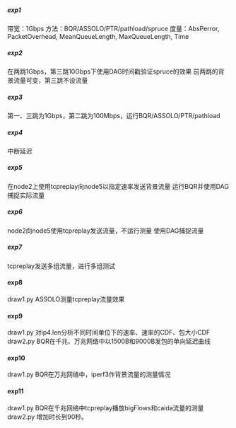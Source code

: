 ##### exp1
带宽：1Gbps
方法：BQR/ASSOLO/PTR/pathload/spruce
度量：AbsPerror, PacketOverhead, MeanQueueLength, MaxQueueLength, Time

##### exp2
在两跳1Gbps，第三跳10Gbps下使用DAG时间戳验证spruce的效果
前两跳的背景流量可变，第三跳不设流量

##### exp3
第一、三跳为1Gbps，第二跳为100Mbps，运行BQR/ASSOLO/PTR/pathload

##### exp4
中断延迟

##### exp5
在node2上使用tcpreplay向node5以指定速率发送背景流量
运行BQR并使用DAG捕捉实际流量

##### exp6
node2向node5使用tcpreplay发送流量，不运行测量
使用DAG捕捉流量

##### exp7
tcpreplay发送多组流量，进行多组测试

#### exp8
draw1.py ASSOLO测量tcpreplay流量效果

#### exp9
draw1.py 对ip4.len分析不同时间单位下的速率、速率的CDF、包大小CDF
draw2.py BQR在千兆、万兆网络中以1500B和9000B发包的单向延迟曲线

#### exp10
draw1.py BQR在万兆网络中，iperf3作背景流量的测量情况

#### exp11
draw1.py BQR在千兆网络中tcpreplay播放bigFlows和caida流量的测量
draw2.py 增加时长到90秒。